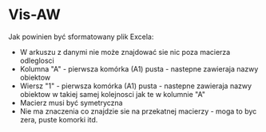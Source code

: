 # Vis-AW

Jak powinien być sformatowany plik Excela:

  - W arkuszu z danymi nie może znajdować sie nic poza macierza odleglosci
  - Kolumna "A" - pierwsza komórka (A1) pusta - nastepne zawieraja nazwy obiektow
  - Wiersz "1" - pierwsza komórka (A1) pusta - nastepne zawieraja nazwy obiektow w takiej samej kolejnosci jak te w kolumnie "A"
  - Macierz musi być symetryczna
  - Nie ma znaczenia co znajdzie sie na przekatnej macierzy - moga to byc zera, puste komorki itd.
